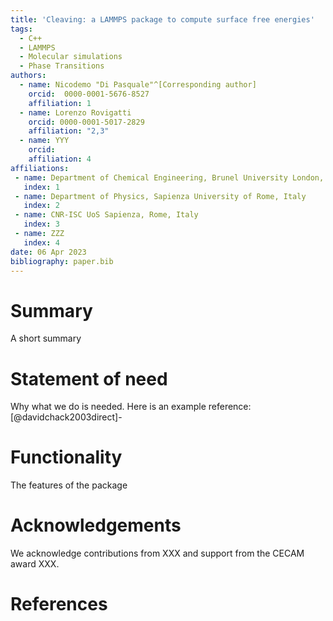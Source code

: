 ```yaml
---
title: 'Cleaving: a LAMMPS package to compute surface free energies'
tags:
  - C++
  - LAMMPS
  - Molecular simulations
  - Phase Transitions
authors:
  - name: Nicodemo "Di Pasquale"^[Corresponding author]
    orcid:  0000-0001-5676-8527
    affiliation: 1
  - name: Lorenzo Rovigatti
    orcid: 0000-0001-5017-2829
    affiliation: "2,3"
  - name: YYY
    orcid:
    affiliation: 4
affiliations:
 - name: Department of Chemical Engineering, Brunel University London, United Kingdom
   index: 1
 - name: Department of Physics, Sapienza University of Rome, Italy
   index: 2
 - name: CNR-ISC UoS Sapienza, Rome, Italy
   index: 3
 - name: ZZZ
   index: 4
date: 06 Apr 2023
bibliography: paper.bib
---
```


# Summary

A short summary

# Statement of need

Why what we do is needed. Here is an example reference: [@davidchack2003direct]-

# Functionality

The features of the package

# Acknowledgements

We acknowledge contributions from XXX and support from the CECAM award XXX.

# References

